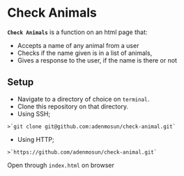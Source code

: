 # Check Animals

**`Check Animals`** is a function on an html page that:
* Accepts a name of any animal from a user
* Checks if the name given is in a list of animals,
* Gives a response to the user, if the name is there or not


## Setup
*  Navigate to a directory of choice on `terminal`.
*  Clone this repository on that directory.
  *  Using SSH;

    >`git clone git@github.com:adenmosun/check-animal.git`

  *  Using HTTP;

    >`https://github.com/adenmosun/check-animal.git`
    
    
 Open through `index.html` on browser
